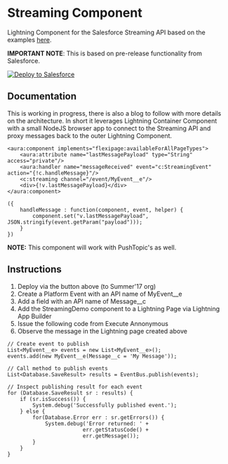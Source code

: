 # Streaming Component
Lightning Component for the Salesforce Streaming API based on the examples [here](https://github.com/developerforce/LightningContainerExamples).

**IMPORTANT NOTE**: This is based on pre-release functionality from Salesforce.

<a href="https://githubsfdeploy.herokuapp.com">
  <img alt="Deploy to Salesforce"
       src="https://raw.githubusercontent.com/afawcett/githubsfdeploy/master/deploy.png">
</a>

Documentation
-------------

This is working in progress, there is also a blog to follow with more details on the architecture. In short it leverages Lightning Container Component with a small NodeJS browser app to connect to the Streaming API and proxy messages back to the outer Lightning Component.

~~~~
<aura:component implements="flexipage:availableForAllPageTypes">
    <aura:attribute name="lastMessagePayload" type="String" access="private"/>
    <aura:handler name="messageReceived" event="c:StreamingEvent" action="{!c.handleMessage}"/>
	<c:streaming channel="/event/MyEvent__e"/>
    <div>{!v.lastMessagePayload}</div>
</aura:component>
~~~~

~~~~
({
	handleMessage : function(component, event, helper) {
	    component.set("v.lastMessagePayload", JSON.stringify(event.getParam("payload")));
	}
})
~~~~

**NOTE:** This component will work with PushTopic's as well.

Instructions
------------

1. Deploy via the button above (to Summer'17 org)
2. Create a Platform Event with an API name of MyEvent__e
3. Add a field with an API name of Message__c
4. Add the StreamingDemo component to a Lightning Page via Lightning App Builder
5. Issue the following code from Execute Annonymous
6. Observe the message in the Lightning page created above

~~~~
// Create event to publish
List<MyEvent__e> events = new List<MyEvent__e>();
events.add(new MyEvent__e(Message__c = 'My Message'));

// Call method to publish events
List<Database.SaveResult> results = EventBus.publish(events);

// Inspect publishing result for each event
for (Database.SaveResult sr : results) {
    if (sr.isSuccess()) {
        System.debug('Successfully published event.');
    } else {
        for(Database.Error err : sr.getErrors()) {
            System.debug('Error returned: ' +
                        err.getStatusCode() +
                        err.getMessage());
        }
    }       
}
~~~~
